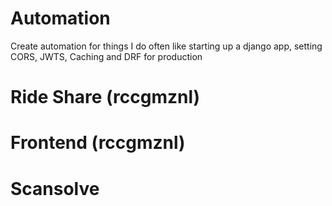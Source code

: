 # Automation
Create automation for things I do often like starting up a django app, setting CORS, JWTS, Caching and DRF for production

# Ride Share (rccgmznl)
# Frontend (rccgmznl)
# Scansolve
